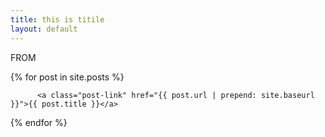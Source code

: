 ```yaml
---
title: this is titile
layout: default
---
```


FROM

{% for post in site.posts %}

          <a class="post-link" href="{{ post.url | prepend: site.baseurl }}">{{ post.title }}</a>

{% endfor %}

